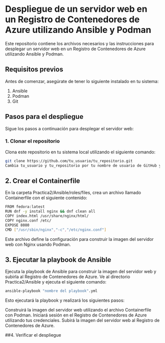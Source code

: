 # Despliegue de un servidor web en un Registro de Contenedores de Azure utilizando Ansible y Podman

Este repositorio contiene los archivos necesarios y las instrucciones para desplegar un servidor web en un Registro de Contenedores de Azure utilizando Ansible y Podman.

## Requisitos previos

Antes de comenzar, asegúrate de tener lo siguiente instalado en tu sistema:

1. Ansible
2. Podman
3. Git

## Pasos para el despliegue

Sigue los pasos a continuación para desplegar el servidor web:

### 1. Clonar el repositorio

Clona este repositorio en tu sistema local utilizando el siguiente comando:

```bash
git clone https://github.com/tu_usuario/tu_repositorio.git
Cambia tu_usuario y tu_repositorio por tu nombre de usuario de GitHub y el nombre de tu repositorio.
```

## 2. Crear el Containerfile

En la carpeta Practica2/Ansible/roles/files, crea un archivo llamado Containerfile con el siguiente contenido:

```bash
FROM fedora:latest
RUN dnf -y install nginx && dnf clean all
COPY index.html /usr/share/nginx/html/
COPY nginx.conf /etc/
EXPOSE 8080
CMD ["/usr/sbin/nginx","-c","/etc/nginx.conf"]
```
Este archivo define la configuración para construir la imagen del servidor web con Nginx usando Podman.

## 3. Ejecutar la playbook de Ansible

Ejecuta la playbook de Ansible para construir la imagen del servidor web y subirla al Registro de Contenedores de Azure. Ve al directorio Practica2/Ansible y ejecuta el siguiente comando:

```bash
ansible-playbook "nombre del playbook".yml
```
Esto ejecutará la playbook y realizará los siguientes pasos:

Construirá la imagen del servidor web utilizando el archivo Containerfile con Podman.
Iniciará sesión en el Registro de Contenedores de Azure utilizando tus credenciales.
Subirá la imagen del servidor web al Registro de Contenedores de Azure.

##4. Verificar el despliegue


